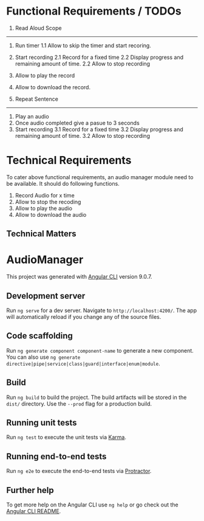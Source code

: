 # Functional Requirements / TODOs

1. Read Aloud Scope
--------------------
1. Run timer
 1.1 Allow to skip the timer and start recoring.
2. Start recording 
 2.1 Record for a fixed time
 2.2 Display progress and remaining amount of time.
 2.2 Allow to stop recording
3. Allow to play the record
4. Allow to download the record.

2. Repeat Sentence
-------------------
1. Play an audio
2. Once audio completed give a pasue to 3 seconds
3. Start recording
 3.1 Record for a fixed time
 3.2 Display progress and remaining amount of time.
 3.2 Allow to stop recording

# Technical Requirements
To cater above functional requirements, an audio manager module need to be available. It should do following functions.
1. Record Audio for x time
2. Allow to stop the recoding
3. Allow to play the audio
4. Allow to download the audio



## Technical Matters

# AudioManager

This project was generated with [Angular CLI](https://github.com/angular/angular-cli) version 9.0.7.

## Development server

Run `ng serve` for a dev server. Navigate to `http://localhost:4200/`. The app will automatically reload if you change any of the source files.

## Code scaffolding

Run `ng generate component component-name` to generate a new component. You can also use `ng generate directive|pipe|service|class|guard|interface|enum|module`.

## Build

Run `ng build` to build the project. The build artifacts will be stored in the `dist/` directory. Use the `--prod` flag for a production build.

## Running unit tests

Run `ng test` to execute the unit tests via [Karma](https://karma-runner.github.io).

## Running end-to-end tests

Run `ng e2e` to execute the end-to-end tests via [Protractor](http://www.protractortest.org/).

## Further help

To get more help on the Angular CLI use `ng help` or go check out the [Angular CLI README](https://github.com/angular/angular-cli/blob/master/README.md).

